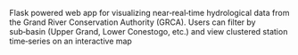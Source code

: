 Flask powered web app for visualizing near‑real‑time hydrological data from the Grand River Conservation Authority (GRCA). Users can filter by sub‑basin (Upper Grand, Lower Conestogo, etc.) and view clustered station time‑series on an interactive map
